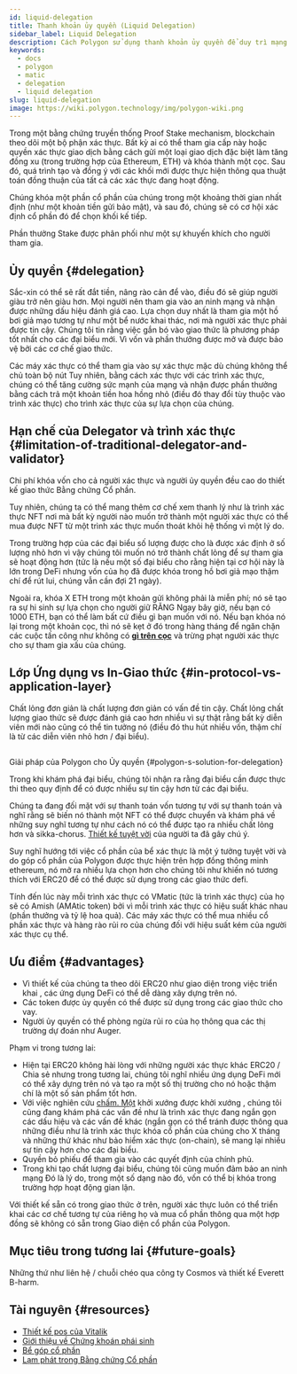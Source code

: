 ```yaml
---
id: liquid-delegation
title: Thanh khoản ủy quyền (Liquid Delegation)
sidebar_label: Liquid Delegation
description: Cách Polygon sử dụng thanh khoản ủy quyền để duy trì mạng lưới.
keywords:
  - docs
  - polygon
  - matic
  - delegation
  - liquid delegation
slug: liquid-delegation
image: https://wiki.polygon.technology/img/polygon-wiki.png
---
```


Trong một bằng chứng truyền thống Proof Stake mechanism, blockchain theo dõi một bộ phận xác thực. Bất kỳ ai có thể tham gia cấp này hoặc quyền xác thực giao dịch bằng cách gửi một loại giao dịch đặc biệt làm tăng đồng xu (trong trường hợp của Ethereum, ETH) và khóa thành một cọc. Sau đó, quá trình tạo và đồng ý với các khối mới được thực hiện thông qua thuật toán đồng thuận của tất cả các xác thực đang hoạt động.

Chúng khóa một phần cổ phần của chúng trong một khoảng thời gian nhất định (như một khoản tiền gửi bảo mật), và sau đó, chúng sẽ có cơ hội xác định cổ phần đó để chọn khối kế tiếp.

Phần thưởng Stake được phân phối như một sự khuyến khích cho người tham gia.

## Ủy quyền {#delegation}

Sắc-xin có thể sẽ rất đắt tiền, nâng rào cản để vào, điều đó sẽ giúp người giàu trở nên giàu hơn. Mọi người nên tham gia vào an ninh mạng và nhận được những dấu hiệu đánh giá cao. Lựa chọn duy nhất là tham gia một hồ bơi giả mạo tương tự như một bể nước khai thác, nơi mà người xác thực phải được tin cậy. Chúng tôi tin rằng việc gắn bó vào giao thức là phương pháp tốt nhất cho các đại biểu mới. Vì vốn và phần thưởng được mở và được bảo vệ bởi các cơ chế giao thức.

Các máy xác thực có thể tham gia vào sự xác thực mặc dù chúng không thể chủ toàn bộ nút Tuy nhiên, bằng cách xác thực với các trình xác thực, chúng có thể tăng cường sức mạnh của mạng và nhận được phần thưởng bằng cách trả một khoản tiền hoa hồng nhỏ (điều đó thay đổi tùy thuộc vào trình xác thực) cho trình xác thực của sự lựa chọn của chúng.

## Hạn chế của Delegator và trình xác thực {#limitation-of-traditional-delegator-and-validator}

Chi phí khóa vốn cho cả người xác thực và người ủy quyền đều cao do thiết kế giao thức Bằng chứng Cổ phần.

Tuy nhiên, chúng ta có thể mang thêm cơ chế xem thanh lý như là trình xác thực NFT nơi mà bất kỳ người nào muốn trở thành một người xác thực có thể mua được NFT từ một trình xác thực muốn thoát khỏi hệ thống vì một lý do.

Trong trường hợp của các đại biểu số lượng được cho là được xác định ở số lượng nhỏ hơn vì vậy chúng tôi muốn nó trở thành chất lỏng để sự tham gia sẽ hoạt động hơn (tức là nếu một số đại biểu cho rằng hiện tại cơ hội này là lớn trong DeFi nhưng vốn của họ đã được khóa trong hồ bơi giả mạo thậm chí để rút lui, chúng vẫn cần đợi 21 ngày).

Ngoài ra, khóa X ETH trong một khoản gửi không phải là miễn phí; nó sẽ tạo ra sự hi sinh sự lựa chọn cho người giữ RĂNG Ngay bây giờ, nếu bạn có 1000 ETH, bạn có thể làm bất cứ điều gì bạn muốn với nó. Nếu bạn khóa nó lại trong một khoản cọc, thì nó sẽ kẹt ở đó trong hàng tháng để ngăn chặn các cuộc tấn công như không có [**gì trên cọc**](https://github.com/ethereum/wiki/wiki/Proof-of-Stake-FAQ#what-is-the-nothing-at-stake-problem-and-how-can-it-be-fixed) và trừng phạt người xác thực cho sự tham gia xấu của chúng.

## Lớp Ứng dụng vs In-Giao thức {#in-protocol-vs-application-layer}

Chất lỏng đơn giản là chất lượng đơn giản có vấn đề tin cậy. Chất lỏng chất lượng giao thức sẽ được đánh giá cao hơn nhiều vì sự thật rằng bất kỳ diễn viên mới nào cũng có thể tin tưởng nó (điều đó thu hút nhiều vốn, thậm chí là từ các diễn viên nhỏ hơn / đại biểu).

##
Giải pháp của Polygon cho Ủy quyền {#polygon-s-solution-for-delegation}

Trong khi khám phá đại biểu, chúng tôi nhận ra rằng đại biểu cần được thực thi theo quy định để có được nhiều sự tin cậy hơn từ các đại biểu.

Chúng ta đang đối mặt với sự thanh toán vốn tương tự với sự thanh toán và nghĩ rằng sẽ biến nó thành một NFT có thể được chuyển và khám phá về những suy nghĩ tương tự như cách nó có thể được tạo ra nhiều chất lỏng hơn và sikka-chorus. [Thiết kế tuyệt vời](https://blog.chorus.one/delegation-vouchers/) của người ta đã gây chú ý.

Suy nghĩ hướng tới việc cổ phần của bể xác thực là một ý tưởng tuyệt vời và do góp cổ phần của Polygon được thực hiện trên hợp đồng thông minh ethereum, nó mở ra nhiều lựa chọn hơn cho chúng tôi như khiến nó tương thích với ERC20 để có thể được sử dụng trong các giao thức defi.

Tính đến lúc này mỗi trình xác thực có VMatic (tức là trình xác thực) của họ sẽ có Amish (AMAtic token) bởi vì mỗi trình xác thực có hiệu suất khác nhau (phần thưởng và tỷ lệ hoa quả). Các máy xác thực có thể mua nhiều cổ phần xác thực và hàng rào rủi ro của chúng đối với hiệu suất kém của người xác thực cụ thể.

## Ưu điểm {#advantages}

- Vì thiết kế của chúng ta theo dõi ERC20 như giao diện trong việc triển khai , các ứng dụng DeFi có thể dễ dàng xây dựng trên nó.
- Các token được ủy quyền có thể được sử dụng trong các giao thức cho vay.
- Người ủy quyền có thể phòng ngừa rủi ro của họ thông qua các thị trường dự đoán như Auger.

Phạm vi trong tương lai:

- Hiện tại ERC20 không hài lòng với những người xác thực khác ERC20 / Chia sẻ nhưng trong tương lai, chúng tôi nghĩ nhiều ứng dụng DeFi mới có thể xây dựng trên nó và tạo ra một số thị trường cho nó hoặc thậm chí là một số sản phẩm tốt hơn.
- Với việc nghiên cứu [chấm. Một](http://chorus.one) khởi xướng được khởi xướng , chúng tôi cũng đang khám phá các vấn đề như là trình xác thực đang ngắn gọn các dấu hiệu và các vấn đề khác (ngắn gọn có thể tránh được thông qua những điều như là trình xác thực khóa cổ phần của chúng cho X tháng và những thứ khác như bảo hiểm xác thực (on-chain), sẽ mang lại nhiều sự tin cậy hơn cho các đại biểu.
- Quyền bỏ phiếu để tham gia vào các quyết định của chính phủ.
- Trong khi tạo chất lượng đại biểu, chúng tôi cũng muốn đảm bảo an ninh mạng Đó là lý do, trong một số dạng nào đó, vốn có thể bị khóa trong trường hợp hoạt động gian lận.


Với thiết kế sẵn có trong giao thức ở trên, người xác thực luôn có thể triển khai các cơ chế tương tự của riêng họ và mua cổ phần thông qua một hợp đồng sẽ không có sẵn trong Giao diện cổ phần của Polygon.

## Mục tiêu trong tương lai {#future-goals}

Những thứ như liên hệ / chuỗi chéo qua công ty Cosmos và thiết kế Everett B-harm.

## Tài nguyên {#resources}

- [Thiết kế pos của Vitalik](https://medium.com/@VitalikButerin/a-proof-of-stake-design-philosophy-506585978d51)
- [
Giới thiệu về Chứng khoán phái sinh](https://medium.com/lemniscap/an-intro-to-staking-derivatives-i-a43054efd51c)
- [Bể góp cổ phần](https://slideslive.com/38920085/ethereum-20-trustless-staking-pools)
- [Lạm phát trong Bằng chứng Cổ phần](https://medium.com/figment-networks/mis-understanding-yield-and-inflation-in-proof-of-stake-networks-6fea7e7c0e41)
